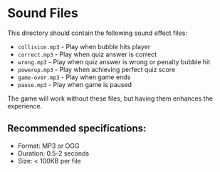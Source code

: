 # Sound Files

This directory should contain the following sound effect files:

- `collision.mp3` - Play when bubble hits player
- `correct.mp3` - Play when quiz answer is correct
- `wrong.mp3` - Play when quiz answer is wrong or penalty bubble hit
- `powerup.mp3` - Play when achieving perfect quiz score
- `game-over.mp3` - Play when game ends
- `pause.mp3` - Play when game is paused

The game will work without these files, but having them enhances the experience.

## Recommended specifications:
- Format: MP3 or OGG
- Duration: 0.5-2 seconds
- Size: < 100KB per file